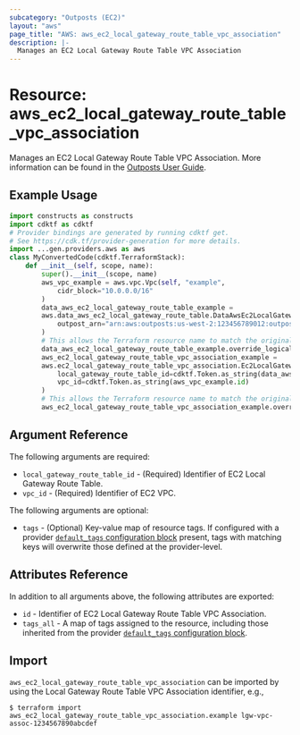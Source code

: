 ```yaml
---
subcategory: "Outposts (EC2)"
layout: "aws"
page_title: "AWS: aws_ec2_local_gateway_route_table_vpc_association"
description: |-
  Manages an EC2 Local Gateway Route Table VPC Association
---
```


# Resource: aws_ec2_local_gateway_route_table_vpc_association

Manages an EC2 Local Gateway Route Table VPC Association. More information can be found in the [Outposts User Guide](https://docs.aws.amazon.com/outposts/latest/userguide/outposts-local-gateways.html#vpc-associations).

## Example Usage

```python
import constructs as constructs
import cdktf as cdktf
# Provider bindings are generated by running cdktf get.
# See https://cdk.tf/provider-generation for more details.
import ...gen.providers.aws as aws
class MyConvertedCode(cdktf.TerraformStack):
    def __init__(self, scope, name):
        super().__init__(scope, name)
        aws_vpc_example = aws.vpc.Vpc(self, "example",
            cidr_block="10.0.0.0/16"
        )
        data_aws_ec2_local_gateway_route_table_example =
        aws.data_aws_ec2_local_gateway_route_table.DataAwsEc2LocalGatewayRouteTable(self, "example_1",
            outpost_arn="arn:aws:outposts:us-west-2:123456789012:outpost/op-1234567890abcdef"
        )
        # This allows the Terraform resource name to match the original name. You can remove the call if you don't need them to match.
        data_aws_ec2_local_gateway_route_table_example.override_logical_id("example")
        aws_ec2_local_gateway_route_table_vpc_association_example =
        aws.ec2_local_gateway_route_table_vpc_association.Ec2LocalGatewayRouteTableVpcAssociation(self, "example_2",
            local_gateway_route_table_id=cdktf.Token.as_string(data_aws_ec2_local_gateway_route_table_example.id),
            vpc_id=cdktf.Token.as_string(aws_vpc_example.id)
        )
        # This allows the Terraform resource name to match the original name. You can remove the call if you don't need them to match.
        aws_ec2_local_gateway_route_table_vpc_association_example.override_logical_id("example")
```

## Argument Reference

The following arguments are required:

* `local_gateway_route_table_id` - (Required) Identifier of EC2 Local Gateway Route Table.
* `vpc_id` - (Required) Identifier of EC2 VPC.

The following arguments are optional:

* `tags` - (Optional) Key-value map of resource tags. If configured with a provider [`default_tags` configuration block](https://registry.terraform.io/providers/hashicorp/aws/latest/docs#default_tags-configuration-block) present, tags with matching keys will overwrite those defined at the provider-level.

## Attributes Reference

In addition to all arguments above, the following attributes are exported:

* `id` - Identifier of EC2 Local Gateway Route Table VPC Association.
* `tags_all` - A map of tags assigned to the resource, including those inherited from the provider [`default_tags` configuration block](https://registry.terraform.io/providers/hashicorp/aws/latest/docs#default_tags-configuration-block).

## Import

`aws_ec2_local_gateway_route_table_vpc_association` can be imported by using the Local Gateway Route Table VPC Association identifier, e.g.,

```
$ terraform import aws_ec2_local_gateway_route_table_vpc_association.example lgw-vpc-assoc-1234567890abcdef
```

<!-- cache-key: cdktf-0.17.0-pre.15 input-8a5ccaa440d2879afbbcfd1fd244061ead081eec60878025f40d64bfe098b7d2 -->
